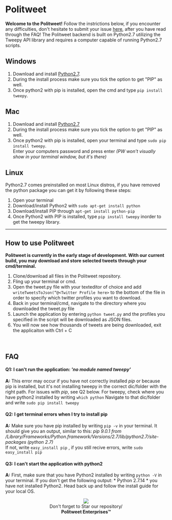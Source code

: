 # Politweet #
<strong> Welcome to the Politweet!</strong> Follow the instrictions below, if you encounter any difficulties, don't hesitate to submit your issue [here](https://github.com/femosc2/politweet/issues), after you have read through the FAQ! The Politweet backend is built on Python2.7 utilizing the Tweepy API library and requires a computer capable of running Python2.7 scripts. 
<br>
## Windows ##
1. Download and install [Python2.7](https://www.python.org/downloads/release/python-2714/).
2. During the install process make sure you tick the option to get "PIP" as well.
3. Once python2 with pip is installed, open the cmd and type ```pip install tweepy```.

## Mac ##
1. Download and install [Python2.7](https://www.python.org/downloads/release/python-2714/)
2. During the install process make sure you tick the option to get "PIP" as well.
3. Once python2 with pip is installed, open your terminal and type
```sudo pip install tweepy```.
<br>Enter your computers password and press enter <em>(PW won't visually show in your terminal window, but it's there)</em>

## Linux ##
Python2.7 comes preinstalled on most Linux distros, if you have removed the python package you can get it by following these steps:
1. Open your terminal
2. Download/install Python2 with ```sudo apt-get install python```
2. Download/install PIP through ```apt-get install python-pip```
3. Once Python2 with PIP is installed, type ```pip install tweepy``` inorder to get the tweepy library.

-------------
## How to use Politweet ##
<strong>Politweet is currently in the early stage of development. With our current build, you may download and store selected tweets through your cmd/terminal.</strong>
1. Clone/download all files in the Politweet repository.
2. Fling up your terminal or cmd.
3. Open the tweet.py file with your texteditor of choice and add
```writeTweetsToJson(“@<Twitter Profile here>```
to the bottom of the file in order to specify which twitter profiles you want to download.
4. Back in your terminal/cmd, navigate to the directory where you downloaded the tweet.py file
5. Launch the application by entering ```python tweet.py```
and the profiles you specified in the script will be downloaded as JSON files.
6. You will now see how thousands of tweets are being downloaded, exit the applicaiton with Ctrl + C
<br>

## FAQ ##

#### Q1: I can't run the application: *'no module named tweepy'* ####
<strong>A:</strong>  This error may occur if you have not correctly installed *pip* or because pip is installed, but it's not installing tweepy in the correct dic/folder with the right path. For issues with *pip*, see Q2 below. For tweepy, check where you have python2 installed by writing ```which python``` Navigate to that dic/folder and write ```sudo pip install tweepy```

#### Q2: I get terminal errors when I try to install pip ####
<strong>A:</strong>  Make sure you have pip installed by writing ```pip -v``` in your terminal. It should give you an output, similar to this: *pip 9.0.1 from /Library/Frameworks/Python.framework/Versions/2.7/lib/python2.7/site-packages (python 2.7)*<br> If not, write ```easy_install pip``` , if you still recive errors, write ```sudo easy_install pip```

#### Q3: I can't start the application with python2 ####
<strong>A:</strong> First, make sure that you have Python2 installed by writing ```python -V``` in your terminal.
If you don't get the following output: * Python 2.7.14 * you have not installed Python2. 
Head back up and follow the install guide for your local OS.

<p align="center">
  <img src="https://thumbs.gfycat.com/HorribleNeglectedGrassspider-size_restricted.gif"><br>
  Don't forget to Star our repository/ <br>
  <strong>Politweet Enterprises™</strong>
</p>
